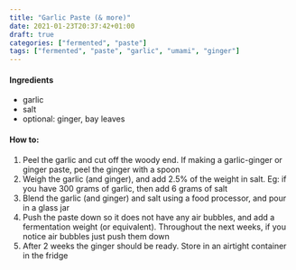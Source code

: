 ```yaml
---
title: "Garlic Paste (& more)"
date: 2021-01-23T20:37:42+01:00
draft: true
categories: ["fermented", "paste"]
tags: ["fermented", "paste", "garlic", "umami", "ginger"]
---
```


#### Ingredients

* garlic
* salt
* optional: ginger, bay leaves

#### How to:

1. Peel the garlic and cut off the woody end. If making a garlic-ginger or ginger paste, peel the ginger with a spoon
2. Weigh the garlic (and ginger), and add 2.5% of the weight in salt. Eg: if you have 300 grams of garlic, then add 6 grams of salt
3. Blend the garlic (and ginger) and salt using a food processor, and pour in a glass jar
4. Push the paste down so it does not have any air bubbles, and add a fermentation weight (or equivalent). Throughout the next weeks, if you notice air bubbles just push them down
5. After 2 weeks the ginger should be ready. Store in an airtight container in the fridge
